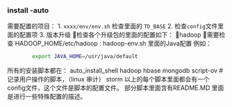 ### install -auto



需要配置的项目：
        1. `xxxx/env/env.sh` 检查里面的 `TD_BASE`
        2. 检查`config`文件里面的配置项
        3. 版本升级 检查各个升级包的里面的配置如下：
           hadoop 需要检查 HADOOP_HOME/etc/hadoop :
                hadoop-env.sh 里面的Java配置
                例如：
```bash
        export JAVA_HOME=/usr/java/default
```

所有的安装脚本都在：
        auto_install_shell
                hadoop
                hbase
                mongodb
                script-ov # 记录用户操作的脚本，（linux 审计）
                storm
         以上的每个脚本里面都会有一个config文件，这个文件是脚本的配置文件。
         部分脚本里面含有README.MD 里面是进行一些特殊配置的描述。